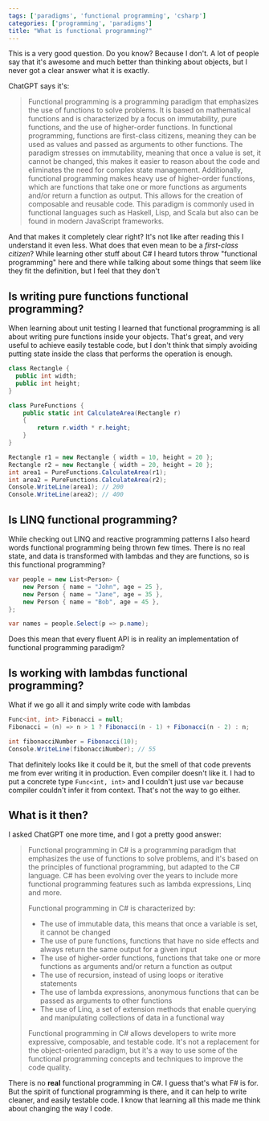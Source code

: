 ```yaml
---
tags: ['paradigms', 'functional programming', 'csharp']
categories: ['programming', 'paradigms']
title: "What is functional programming?"
---
```


This is a very good question. Do you know? Because I don't. A lot of people say that it's awesome and much better than thinking about objects, but I never got a clear answer what it is exactly.

ChatGPT says it's:

>Functional programming is a programming paradigm that emphasizes the use of functions to solve problems. It is based on mathematical functions and is characterized by a focus on immutability, pure functions, and the use of higher-order functions. In functional programming, functions are first-class citizens, meaning they can be used as values and passed as arguments to other functions. The paradigm stresses on immutability, meaning that once a value is set, it cannot be changed, this makes it easier to reason about the code and eliminates the need for complex state management. Additionally, functional programming makes heavy use of higher-order functions, which are functions that take one or more functions as arguments and/or return a function as output. This allows for the creation of composable and reusable code. This paradigm is commonly used in functional languages such as Haskell, Lisp, and Scala but also can be found in modern JavaScript frameworks.

And that makes it completely clear right? It's not like after reading this I understand it even less. What does that even mean to be a *first-class citizen*? While learning other stuff about C# I heard tutors throw "functional programming" here and there while talking about some things that seem like they fit the definition, but I feel that they don't

## Is writing pure functions functional programming?

When learning about unit testing I learned that functional programming is all about writing pure functions inside your objects. That's great, and very useful to achieve easily testable code, but I don't think that simply avoiding putting state inside the class that performs the operation is enough.

```csharp
class Rectangle {
  public int width;
  public int height;
}

class PureFunctions {
    public static int CalculateArea(Rectangle r)
    {
        return r.width * r.height;
    }
}

Rectangle r1 = new Rectangle { width = 10, height = 20 };
Rectangle r2 = new Rectangle { width = 20, height = 20 };
int area1 = PureFunctions.CalculateArea(r1);
int area2 = PureFunctions.CalculateArea(r2);
Console.WriteLine(area1); // 200
Console.WriteLine(area2); // 400
```

## Is LINQ functional programming?

While checking out LINQ and reactive programming patterns I also heard words functional programming being thrown few times. There is no real state, and data is transformed with lambdas and they are functions, so is this functional programming?

```csharp
var people = new List<Person> {
    new Person { name = "John", age = 25 },
    new Person { name = "Jane", age = 35 },
    new Person { name = "Bob", age = 45 },
};

var names = people.Select(p => p.name);
```

Does this mean that every fluent API is in reality an implementation of functional programming paradigm?

## Is working with lambdas functional programming?

What if we go all it and simply write code with lambdas

```csharp
Func<int, int> Fibonacci = null;
Fibonacci = (n) => n > 1 ? Fibonacci(n - 1) + Fibonacci(n - 2) : n;

int fibonacciNumber = Fibonacci(10);
Console.WriteLine(fibonacciNumber); // 55
```

That definitely looks like it could be it, but the smell of that code prevents me from ever writing it in production. Even compiler doesn't like it. I had to put a concrete type `Func<int, int>` and I couldn't just use `var` because compiler couldn't infer it from context. That's not the way to go either.

## What is it then?

I asked ChatGPT one more time, and I got a pretty good answer:

>Functional programming in C# is a programming paradigm that emphasizes the use of functions to solve problems, and it's based on the principles of functional programming, but adapted to the C# language. C# has been evolving over the years to include more functional programming features such as lambda expressions, Linq and more.
>
>Functional programming in C# is characterized by:
>
>- The use of immutable data, this means that once a variable is set, it cannot be changed
>- The use of pure functions, functions that have no side effects and always return the same output for a given input
>- The use of higher-order functions, functions that take one or more functions as arguments and/or return a function as output
>- The use of recursion, instead of using loops or iterative statements
>- The use of lambda expressions, anonymous functions that can be passed as arguments to other functions
>- The use of Linq, a set of extension methods that enable querying and manipulating collections of data in a functional way
>
>Functional programming in C# allows developers to write more expressive, composable, and testable code. It's not a replacement for the object-oriented paradigm, but it's a way to use some of the functional programming concepts and techniques to improve the code quality.

There is no **real** functional programming in C#. I guess that's what F# is for. But the spirit of functional programming is there, and it can help to write cleaner, and easily testable code. I know that learning all this made me think about changing the way I code.
